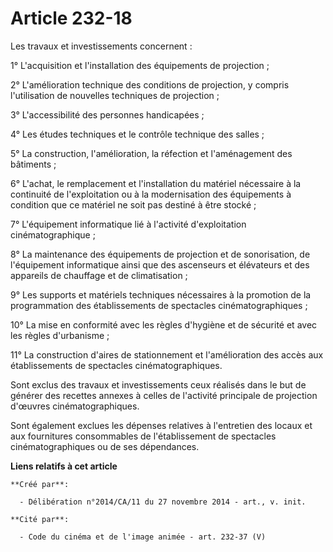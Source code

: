 # Article 232-18

Les travaux et investissements concernent : 

1° L'acquisition et l'installation des équipements de projection ; 

2° L'amélioration technique des conditions de projection, y compris l'utilisation de nouvelles techniques de projection ; 

3° L'accessibilité des personnes handicapées ; 

4° Les études techniques et le contrôle technique des salles ; 

5° La construction, l'amélioration, la réfection et l'aménagement des bâtiments ; 

6° L'achat, le remplacement et l'installation du matériel nécessaire à la continuité de l'exploitation ou à la modernisation
des équipements à condition que ce matériel ne soit pas destiné à être stocké ; 

7° L'équipement informatique lié à l'activité d'exploitation cinématographique ; 

8° La maintenance des équipements de projection et de sonorisation, de l'équipement informatique ainsi que des ascenseurs et
élévateurs et des appareils de chauffage et de climatisation ; 

9° Les supports et matériels techniques nécessaires à la promotion de la programmation des établissements de spectacles
cinématographiques ; 

10° La mise en conformité avec les règles d'hygiène et de sécurité et avec les règles d'urbanisme ; 

11° La construction d'aires de stationnement et l'amélioration des accès aux établissements de spectacles
cinématographiques. 

Sont exclus des travaux et investissements ceux réalisés dans le but de générer des recettes annexes à celles de l'activité
principale de projection d'œuvres cinématographiques. 

Sont également exclues les dépenses relatives à l'entretien des locaux et aux fournitures consommables de l'établissement de
spectacles cinématographiques ou de ses dépendances.

**Liens relatifs à cet article**

	**Créé par**:

	  - Délibération n°2014/CA/11 du 27 novembre 2014 - art., v. init.

	**Cité par**:

	  - Code du cinéma et de l'image animée - art. 232-37 (V)
